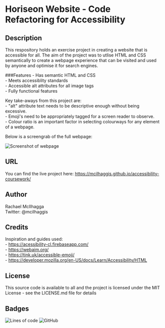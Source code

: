 # Horiseon Website - Code Refactoring for Accessibility


## Description
 This respository holds an exercise project in creating a website that is accessible for all. The aim of the project was to utlise HTML and CSS semantically to create a webpage experience that can be visited and used by anyone and optimise it for search engines.

 ###Features
    - Has semantic HTML and CSS  
    - Meets accessiblity standards  
    - Accessible alt attributes for all image tags  
    - Fully functional features  
    

 Key take-aways from this project are:   
    - "alt" attribute text needs to be descriptive enough without being excessive.  
    - Emoji's need to be appropriately tagged for a screen reader to observe.  
    - Colour ratio is an important factor in selecting colourways for any element of a webpage.  

Below is a screengrab of the full webpage: 

![Screenshot of webpage](https://github.com/Mcilhaggis/accessibility-coursework/blob/master/images/Full-webpage-screengrab.png)


## URL

You can find the live project here: https://mcilhaggis.github.io/accessibility-coursework/

## Author
Rachael McIlhagga  
Twitter: @mcilhaggis

## Credits

Inspiration and guides used:  
    - https://acessibility-cl.firebaseapp.com/   
    - https://webaim.org/  
    - https://tink.uk/accessible-emoji/  
    - https://developer.mozilla.org/en-US/docs/Learn/Accessibility/HTML  

## License
This source code is available to all and the project is licensed under the MIT License - see the LICENSE.md file for details

## Badges
![Lines of code](https://img.shields.io/tokei/lines/github/mcilhaggis/accessibility-coursework) 
![GitHub](https://img.shields.io/github/license/mcilhaggis/accessibility-coursework)

